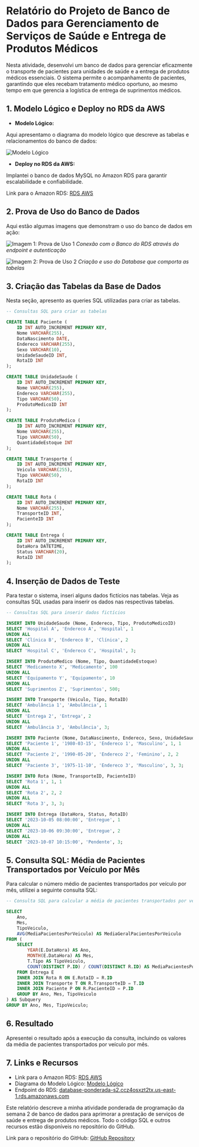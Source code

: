 # Relatório do Projeto de Banco de Dados para Gerenciamento de Serviços de Saúde e Entrega de Produtos Médicos

Nesta atividade, desenvolvi um banco de dados para gerenciar eficazmente o transporte de pacientes para unidades de saúde e a entrega de produtos médicos essenciais. O sistema permite o acompanhamento de pacientes, garantindo que eles recebam tratamento médico oportuno, ao mesmo tempo em que gerencia a logística de entrega de suprimentos médicos.

## 1. Modelo Lógico e Deploy no RDS da AWS

- **Modelo Lógico:**

Aqui apresentamo o diagrama do modelo lógico que descreve as tabelas e relacionamentos do banco de dados:

![Modelo Lógico](src/modelo-entidade-relacionamento-ponderada-s-2.png)

- **Deploy no RDS da AWS:**

Implantei o banco de dados MySQL no Amazon RDS para garantir escalabilidade e confiabilidade.

Link para o Amazon RDS: [RDS AWS](https://us-east-1.console.aws.amazon.com/rds/home?region=us-east-1#database:id=database-ponderada-s2;is-cluster=false)

## 2. Prova de Uso do Banco de Dados

Aqui estão algumas imagens que demonstram o uso do banco de dados em ação:

![Imagem 1: Prova de Uso 1](src/conexao-com-o-banco-remoto.png)
*Conexão com o Banco do RDS através do endpoint e autenticação*

![Imagem 2: Prova de Uso 2](src/criacao-do-database-e-uso.png)
*Criação e uso do Database que comporta as tabelas*

## 3. Criação das Tabelas da Base de Dados

Nesta seção, apresento as queries SQL utilizadas para criar as tabelas.

```sql
-- Consultas SQL para criar as tabelas

CREATE TABLE Paciente (
    ID INT AUTO_INCREMENT PRIMARY KEY,
    Nome VARCHAR(255),
    DataNascimento DATE,
    Endereco VARCHAR(255),
    Sexo VARCHAR(10),
    UnidadeSaudeID INT,
    RotaID INT
);

CREATE TABLE UnidadeSaude (
    ID INT AUTO_INCREMENT PRIMARY KEY,
    Nome VARCHAR(255),
    Endereco VARCHAR(255),
    Tipo VARCHAR(50),
    ProdutoMedicoID INT
);

CREATE TABLE ProdutoMedico (
    ID INT AUTO_INCREMENT PRIMARY KEY,
    Nome VARCHAR(255),
    Tipo VARCHAR(50),
    QuantidadeEstoque INT
);

CREATE TABLE Transporte (
    ID INT AUTO_INCREMENT PRIMARY KEY,
    Veiculo VARCHAR(255),
    Tipo VARCHAR(50),
    RotaID INT
);

CREATE TABLE Rota (
    ID INT AUTO_INCREMENT PRIMARY KEY,
    Nome VARCHAR(255),
    TransporteID INT,
    PacienteID INT
);

CREATE TABLE Entrega (
    ID INT AUTO_INCREMENT PRIMARY KEY,
    DataHora DATETIME,
    Status VARCHAR(20),
    RotaID INT
);
```

## 4. Inserção de Dados de Teste

Para testar o sistema, inseri alguns dados fictícios nas tabelas. Veja as consultas SQL usadas para inserir os dados nas respectivas tabelas.

```sql
-- Consultas SQL para inserir dados fictícios

INSERT INTO UnidadeSaude (Nome, Endereco, Tipo, ProdutoMedicoID)
SELECT 'Hospital A', 'Endereco A', 'Hospital', 1
UNION ALL
SELECT 'Clínica B', 'Endereco B', 'Clínica', 2
UNION ALL
SELECT 'Hospital C', 'Endereco C', 'Hospital', 3;

INSERT INTO ProdutoMedico (Nome, Tipo, QuantidadeEstoque)
SELECT 'Medicamento X', 'Medicamento', 100
UNION ALL
SELECT 'Equipamento Y', 'Equipamento', 10
UNION ALL
SELECT 'Suprimentos Z', 'Suprimentos', 500;

INSERT INTO Transporte (Veiculo, Tipo, RotaID)
SELECT 'Ambulância 1', 'Ambulância', 1
UNION ALL
SELECT 'Entrega 2', 'Entrega', 2
UNION ALL
SELECT 'Ambulância 3', 'Ambulância', 3;

INSERT INTO Paciente (Nome, DataNascimento, Endereco, Sexo, UnidadeSaudeID, RotaID)
SELECT 'Paciente 1', '1980-03-15', 'Endereco 1', 'Masculino', 1, 1
UNION ALL
SELECT 'Paciente 2', '1990-05-20', 'Endereco 2', 'Feminino', 2, 2
UNION ALL
SELECT 'Paciente 3', '1975-11-10', 'Endereco 3', 'Masculino', 3, 3;

INSERT INTO Rota (Nome, TransporteID, PacienteID)
SELECT 'Rota 1', 1, 1
UNION ALL
SELECT 'Rota 2', 2, 2
UNION ALL
SELECT 'Rota 3', 3, 3;

INSERT INTO Entrega (DataHora, Status, RotaID)
SELECT '2023-10-05 08:00:00', 'Entregue', 1
UNION ALL
SELECT '2023-10-06 09:30:00', 'Entregue', 2
UNION ALL
SELECT '2023-10-07 10:15:00', 'Pendente', 3;
```

## 5. Consulta SQL: Média de Pacientes Transportados por Veículo por Mês

Para calcular o número médio de pacientes transportados por veículo por mês, utilizei a seguinte consulta SQL:

```sql
-- Consulta SQL para calcular a média de pacientes transportados por veículo por mês

SELECT
    Ano,
    Mes,
    TipoVeiculo,
    AVG(MediaPacientesPorVeiculo) AS MediaGeralPacientesPorVeiculo
FROM (
    SELECT
        YEAR(E.DataHora) AS Ano,
        MONTH(E.DataHora) AS Mes,
        T.Tipo AS TipoVeiculo,
        COUNT(DISTINCT P.ID) / COUNT(DISTINCT R.ID) AS MediaPacientesPorVeiculo
    FROM Entrega E
    INNER JOIN Rota R ON E.RotaID = R.ID
    INNER JOIN Transporte T ON R.TransporteID = T.ID
    INNER JOIN Paciente P ON R.PacienteID = P.ID
    GROUP BY Ano, Mes, TipoVeiculo
) AS Subquery
GROUP BY Ano, Mes, TipoVeiculo;

```

## 6. Resultado

Apresentei o resultado após a execução da consulta, incluindo os valores da média de pacientes transportados por veículo por mês.

## 7. Links e Recursos

- Link para o Amazon RDS: [RDS AWS](https://us-east-1.console.aws.amazon.com/rds/home?region=us-east-1#database:id=database-ponderada-s2;is-cluster=false)
- Diagrama do Modelo Lógico: [Modelo Lógico](src/modelo-entidade-relacionamento-ponderada-s-2.png)
- Endpoint do RDS: [database-ponderada-s2.ccz4osxzt2tx.us-east-1.rds.amazonaws.com](database-ponderada-s2.ccz4osxzt2tx.us-east-1.rds.amazonaws.com)


Este relatório descreve a minha atividade ponderada de programação da semana 2 de banco de dados para aprimorar a prestação de serviços de saúde e entrega de produtos médicos. Todo o código SQL e outros recursos estão disponíveis no repositório do GitHub.

Link para o repositório do GitHub: [GitHub Repository](https://github.com/Vitorhrds2/ponderada-programacao-m6-semana-2)